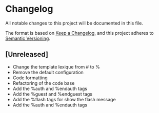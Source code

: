 # Changelog

All notable changes to this project will be documented in this file.

The format is based on [Keep a Changelog](https://keepachangelog.com/en/1.0.0/),
and this project adheres to [Semantic Versioning](https://semver.org/spec/v2.0.0.html).

## [Unreleased]

- Change the template lexique from # to %
- Remove the default configuration
- Code formatting
- Refactoring of the code base
- Add the %auth and %endauth tags
- Add the %guest and %endguest tags
- Add the %flash tags for show the flash message
- Add the %auth and %endauth tags
